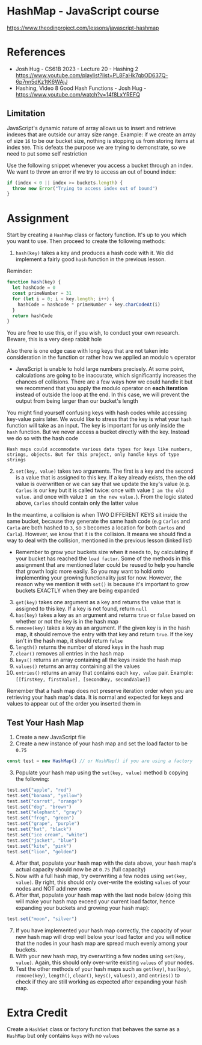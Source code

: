 # HashMap - JavaScript course

https://www.theodinproject.com/lessons/javascript-hashmap

# References

- Josh Hug - CS61B 2023 - Lecture 20 - Hashing 2 https://www.youtube.com/playlist?list=PL8FaHk7qbOD637Q-6p7nn5dKz1tK6WAjJ
- Hashing, Video 8 Good Hash Functions - Josh Hug - https://www.youtube.com/watch?v=14f8LxYREFQ

## Limitation

JavaScript's dynamic nature of array allows us to insert and retrieve indexes that are outside our array size range. Example: if we create an array of size `16` to be our bucket size, nothing is stopping us from storing items at index `500`. This defeats the purpose we are trying to demonstrate, so we need to put some self restriction

Use the following snippet whenever you access a bucket through an index. We want to throw an error if we try to access an out of bound index:

```javascript
if (index < 0 || index >= buckets.length) {
  throw new Error("Trying to access index out of bound")
}
```

# Assignment

Start by creating a `HashMap` class or factory function. It's up to you which you want to use. Then proceed to create the following methods:

1. `hash(key)` takes a key and produces a hash code with it. We did implement a fairly good `hash` function in the previous lesson.

Reminder:

```javascript
function hash(key) {
  let hashCode = 0
  const primeNumber = 31
  for (let i = 0; i < key.length; i++) {
    hashCode = hashcode * primeNumber + key.charCodeAt(i)
  }
  return hashCode
}
```

You are free to use this, or if you wish, to conduct your own research. Beware, this is a very deep rabbit hole

Also there is one edge case with long keys that are not taken into consideration in the function or rather how we applied an modulo `%` operator

- JavaScript is unable to hold large numbers precisely. At some point, calculations are going to be inaccurate, which significantly increases the chances of collisions. There are a few ways how we could handle it but we recommend that you apply the modulo operator on **each iteration** instead of outside the loop at the end. In this case, we will prevent the output from being larger than our bucket's length

You might find yourself confusing keys with hash codes while accessing key-value pairs later. We would like to stress that the key is what your `hash` function will take as an input. The key is important for us only inside the `hash` function. But we never access a bucket directly with the key. Instead we do so with the hash code

```
Hash maps could accommodate various data types for keys like numbers, strings, objects. But for this project, only handle keys of type strings
```

2. `set(key, value)` takes two arguments. The first is a key and the second is a value that is assigned to this key. If a key already exists, then the old value is overwritten or we can say that we update the key's value (e.g. `Carlos` is our key but it is called twice: once with value `I am the old value.` and once with value `I am the new value.`). From the logic stated above, `Carlos` should contain only the latter value

In the meantime, a collision is when TWO DIFFERENT KEYS sit inside the same bucket, because they generate the same hash code (e.g `Carlos` and `Carla` are both hashed to `3`, so `3` becomes a location for both `Carlos` and `Carla`). However, we know that it is the collision. It means we should find a way to deal with the collision, mentioned in the previous lesson (linked list)

- Remember to grow your buckets size when it needs to, by calculating if your bucket has reached the `load factor`. Some of the methods in this assignment that are mentioned later could be reused to help you handle that growth logic more easily. So you may want to hold onto implementing your growing functionality just for now. However, the reason why we mention it with `set()` is because it's important to grow buckets EXACTLY when they are being expanded

3. `get(key)` takes one argument as a key and returns the value that is assigned to this key. If a key is not found, return `null`
4. `has(key)` takes a key as an argument and returns `true` or `false` based on whether or not the key is in the hash map
5. `remove(key)` takes a key as an argument. If the given key is in the hash map, it should remove the entry with that key and return `true`. If the key isn't in the hash map, it should return `false`
6. `length()` returns the number of stored keys in the hash map
7. `clear()` removes all entries in the hash map
8. `keys()` returns an array containing all the keys inside the hash map
9. `values()` returns an array containing all the values
10. `entries()` returns an array that contains each `key, value` pair. Example: `[[firstKey, firstValue], [secondKey, secondValue]]`

Remember that a hash map does not preserve iteration order when you are retrieving your hash map's data. It is normal and expected for keys and values to appear out of the order you inserted them in

## Test Your Hash Map

1. Create a new JavaScript file
2. Create a new instance of your hash map and set the load factor to be `0.75`

```javascript
const test = new HashMap() // or HashMap() if you are using a factory
```

3. Populate your hash map using the `set(key, value)` method b copying the following:

```javascript
test.set("apple", "red")
test.set("banana", "yellow")
test.set("carrot", "orange")
test.set("dog", "brown")
test.set("elephant", "gray")
test.set("frog", "green")
test.set("grape", "purple")
test.set("hat", "black")
test.set("ice cream", "white")
test.set("jacket", "blue")
test.set("kite", "pink")
test.set("lion", "golden")
```

4. After that, populate your hash map with the data above, your hash map's actual capacity should now be at `0.75` (full capacity)
5. Now with a full hash map, try overwriting a few nodes using `set(key, value)`. By right, this should only over-write the existing `values` of your nodes and NOT add new ones
6. After that, populate your hash map with the last node below (doing this will make your hash map exceed your current load factor, hence expanding your buckets and growing your hash map):

```javascript
test.set("moon", "silver")
```

7. If you have implemented your hash map correctly, the capacity of your new hash map will drop well below your load factor and you will notice that the nodes in your hash map are spread much evenly among your buckets.
8. With your new hash map, try overwriting a few nodes using `set(key, value)`. Again, this should only over-write existing `values` of your nodes.
9. Test the other methods of your hash maps such as `get(key)`, `has(key)`, `remove(key)`, `length()`, `clear()`, `keys()`, `values()`, and `entries()` to check if they are still working as expected after expanding your hash map.

# Extra Credit

Create a `HashSet` class or factory function that behaves the same as a `HashMap` but only contains `keys` with no `values`
